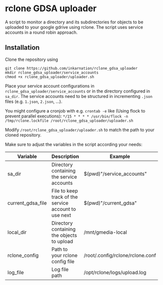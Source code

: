 # rclone GDSA uploader
A script to monitor a directory and its subdirectories for objects to be uploaded to your google gdrive using rclone. The script uses service accounts in a round robin approach.

## Installation
Clone the repository using
```
git clone https://github.com/inkarnation/rclone_gdsa_uploader
mkdir rclone_gdsa_uploader/service_accounts
chmod +x rclone_gdsa_uploader/uploader.sh
```

Place your service account configurations in `rclone_gdsa_uploader/service_accounts` or in the directory configured in `sa_dir`. The service accounts need to be structured in incrementing `.json` files (e.g. `1.json`, `2.json`, ...).

You might configure a cronjob with e.g. `crontab -e` like (Using flock to prevent parallel executions):
`*/15 * * * * /usr/bin/flock -n /tmp/rclone.lockfile /root/rclone_gdsa_uploader/uploader.sh`

Modify `/root/rclone_gdsa_uploader/uploader.sh` to match the path to your cloned repository.

Make sure to adjust the variables in the script according your needs:

| Variable          | Description                                           | Example                          |
|-------------------|-------------------------------------------------------|----------------------------------|
| sa_dir            | Directory containing the service accounts             | $(pwd)"/service_accounts"        |
| current_gdsa_file | File to keep track of the service account to use next | $(pwd)"/current_gdsa"            |
| local_dir         | Directory containing the objects to upload            | /mnt/gmedia-local                |
| rclone_config     | Path to your rclone config file                       | /root/.config/rclone/rclone.conf |
| log_file          | Log file path                                         | /opt/rclone/logs/upload.log      |